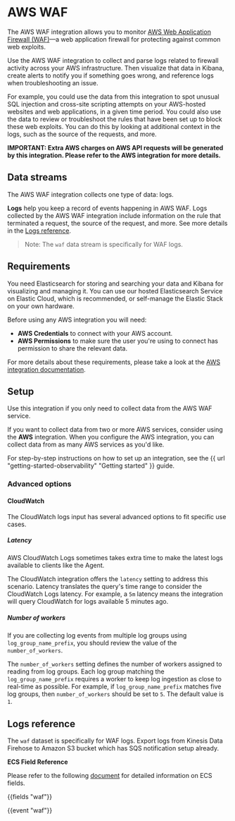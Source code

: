 # AWS WAF

The AWS WAF integration allows you to monitor [AWS Web Application Firewall (WAF)](https://aws.amazon.com/waf/)—a web application firewall for protecting against common web exploits.

Use the AWS WAF integration to collect and parse logs related to firewall activity across your AWS infrastructure.
Then visualize that data in Kibana, create alerts to notify you if something goes wrong,
and reference logs when troubleshooting an issue.

For example, you could use the data from this integration to spot unusual SQL injection and cross-site scripting attempts on your AWS-hosted websites and web applications, in a given time period. You could also use the data to review or troubleshoot the rules that have been set up to block these web exploits. You can do this by looking at additional context in the logs, such as the source of the requests, and more.

**IMPORTANT: Extra AWS charges on AWS API requests will be generated by this integration. Please refer to the AWS integration for more details.**

## Data streams

The AWS WAF integration collects one type of data: logs.

**Logs** help you keep a record of events happening in AWS WAF.
Logs collected by the AWS WAF integration include information on the rule that terminated a request, the source of the request, and more. See more details in the [Logs reference](#logs-reference).

> Note: The `waf` data stream is specifically for WAF logs.

## Requirements

You need Elasticsearch for storing and searching your data and Kibana for visualizing and managing it.
You can use our hosted Elasticsearch Service on Elastic Cloud, which is recommended, or self-manage the Elastic Stack on your own hardware.

Before using any AWS integration you will need:

* **AWS Credentials** to connect with your AWS account.
* **AWS Permissions** to make sure the user you're using to connect has permission to share the relevant data.

For more details about these requirements, please take a look at the [AWS integration documentation](https://docs.elastic.co/integrations/aws#requirements).

## Setup

Use this integration if you only need to collect data from the AWS WAF service.

If you want to collect data from two or more AWS services, consider using the **AWS** integration.
When you configure the AWS integration, you can collect data from as many AWS services as you'd like.

For step-by-step instructions on how to set up an integration, see the
{{ url "getting-started-observability" "Getting started" }} guide.

### Advanced options

#### CloudWatch

The CloudWatch logs input has several advanced options to fit specific use cases.

##### Latency

AWS CloudWatch Logs sometimes takes extra time to make the latest logs available to clients like the Agent.

The CloudWatch integration offers the `latency` setting to address this scenario. Latency translates the query's time range to consider the CloudWatch Logs latency. For example, a `5m` latency means the integration will query CloudWatch for logs available 5 minutes ago.

##### Number of workers

If you are collecting log events from multiple log groups using `log_group_name_prefix`, you should review the value of the `number_of_workers`.

The `number_of_workers` setting defines the number of workers assigned to reading from log groups. Each log group matching the `log_group_name_prefix` requires a worker to keep log ingestion as close to real-time as possible. For example, if `log_group_name_prefix` matches five log groups, then `number_of_workers` should be set to `5`. The default value is `1`.

## Logs reference

The `waf` dataset is specifically for WAF logs. Export logs from Kinesis Data Firehose to Amazon S3 bucket which has SQS notification setup already.

**ECS Field Reference**

Please refer to the following [document](https://www.elastic.co/guide/en/ecs/current/ecs-field-reference.html) for detailed information on ECS fields.

{{fields "waf"}}

{{event "waf"}}
